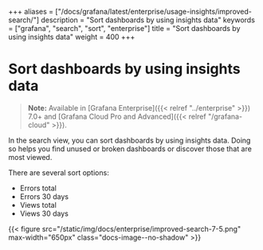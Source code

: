 +++
aliases = ["/docs/grafana/latest/enterprise/usage-insights/improved-search/"]
description = "Sort dashboards by using insights data"
keywords = ["grafana", "search", "sort", "enterprise"]
title = "Sort dashboards by using insights data"
weight = 400
+++

# Sort dashboards by using insights data

> **Note:** Available in [Grafana Enterprise]({{< relref "../enterprise" >}}) 7.0+ and [Grafana Cloud Pro and Advanced]({{< relref "/grafana-cloud" >}}).

In the search view, you can sort dashboards by using insights data. Doing so helps you find unused or broken dashboards or discover those that are most viewed.

There are several sort options:

- Errors total
- Errors 30 days
- Views total
- Views 30 days

{{< figure src="/static/img/docs/enterprise/improved-search-7-5.png" max-width="650px" class="docs-image--no-shadow" >}}

